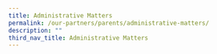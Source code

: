 ```yaml
---
title: Administrative Matters
permalink: /our-partners/parents/administrative-matters/
description: ""
third_nav_title: Administrative Matters
---
```

